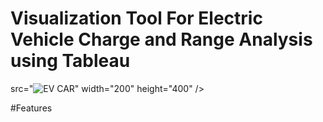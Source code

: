 # Visualization Tool For Electric Vehicle Charge and Range Analysis using Tableau

src="![EV CAR](https://github.com/user-attachments/assets/f8dcb338-f395-4d55-a714-e87d20e22752)" width="200" height="400" />

#Features


